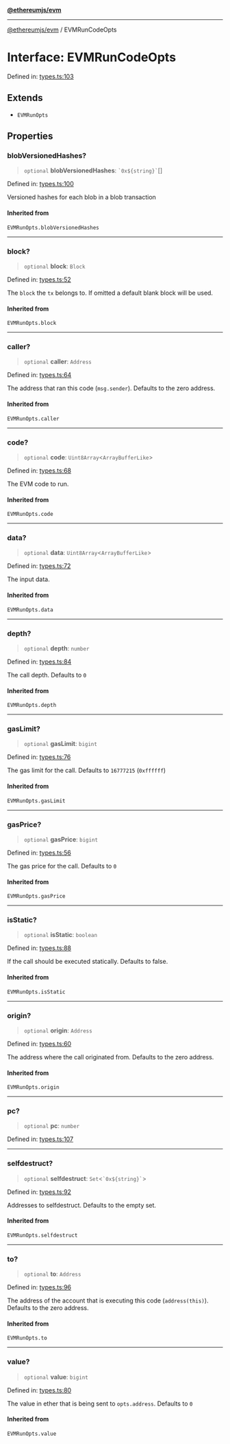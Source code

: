 [**@ethereumjs/evm**](../README.md)

***

[@ethereumjs/evm](../README.md) / EVMRunCodeOpts

# Interface: EVMRunCodeOpts

Defined in: [types.ts:103](https://github.com/ethereumjs/ethereumjs-monorepo/blob/master/packages/evm/src/types.ts#L103)

## Extends

- `EVMRunOpts`

## Properties

### blobVersionedHashes?

> `optional` **blobVersionedHashes**: `` `0x${string}` ``[]

Defined in: [types.ts:100](https://github.com/ethereumjs/ethereumjs-monorepo/blob/master/packages/evm/src/types.ts#L100)

Versioned hashes for each blob in a blob transaction

#### Inherited from

`EVMRunOpts.blobVersionedHashes`

***

### block?

> `optional` **block**: `Block`

Defined in: [types.ts:52](https://github.com/ethereumjs/ethereumjs-monorepo/blob/master/packages/evm/src/types.ts#L52)

The `block` the `tx` belongs to. If omitted a default blank block will be used.

#### Inherited from

`EVMRunOpts.block`

***

### caller?

> `optional` **caller**: `Address`

Defined in: [types.ts:64](https://github.com/ethereumjs/ethereumjs-monorepo/blob/master/packages/evm/src/types.ts#L64)

The address that ran this code (`msg.sender`). Defaults to the zero address.

#### Inherited from

`EVMRunOpts.caller`

***

### code?

> `optional` **code**: `Uint8Array`\<`ArrayBufferLike`\>

Defined in: [types.ts:68](https://github.com/ethereumjs/ethereumjs-monorepo/blob/master/packages/evm/src/types.ts#L68)

The EVM code to run.

#### Inherited from

`EVMRunOpts.code`

***

### data?

> `optional` **data**: `Uint8Array`\<`ArrayBufferLike`\>

Defined in: [types.ts:72](https://github.com/ethereumjs/ethereumjs-monorepo/blob/master/packages/evm/src/types.ts#L72)

The input data.

#### Inherited from

`EVMRunOpts.data`

***

### depth?

> `optional` **depth**: `number`

Defined in: [types.ts:84](https://github.com/ethereumjs/ethereumjs-monorepo/blob/master/packages/evm/src/types.ts#L84)

The call depth. Defaults to `0`

#### Inherited from

`EVMRunOpts.depth`

***

### gasLimit?

> `optional` **gasLimit**: `bigint`

Defined in: [types.ts:76](https://github.com/ethereumjs/ethereumjs-monorepo/blob/master/packages/evm/src/types.ts#L76)

The gas limit for the call. Defaults to `16777215` (`0xffffff`)

#### Inherited from

`EVMRunOpts.gasLimit`

***

### gasPrice?

> `optional` **gasPrice**: `bigint`

Defined in: [types.ts:56](https://github.com/ethereumjs/ethereumjs-monorepo/blob/master/packages/evm/src/types.ts#L56)

The gas price for the call. Defaults to `0`

#### Inherited from

`EVMRunOpts.gasPrice`

***

### isStatic?

> `optional` **isStatic**: `boolean`

Defined in: [types.ts:88](https://github.com/ethereumjs/ethereumjs-monorepo/blob/master/packages/evm/src/types.ts#L88)

If the call should be executed statically. Defaults to false.

#### Inherited from

`EVMRunOpts.isStatic`

***

### origin?

> `optional` **origin**: `Address`

Defined in: [types.ts:60](https://github.com/ethereumjs/ethereumjs-monorepo/blob/master/packages/evm/src/types.ts#L60)

The address where the call originated from. Defaults to the zero address.

#### Inherited from

`EVMRunOpts.origin`

***

### pc?

> `optional` **pc**: `number`

Defined in: [types.ts:107](https://github.com/ethereumjs/ethereumjs-monorepo/blob/master/packages/evm/src/types.ts#L107)

***

### selfdestruct?

> `optional` **selfdestruct**: `Set`\<`` `0x${string}` ``\>

Defined in: [types.ts:92](https://github.com/ethereumjs/ethereumjs-monorepo/blob/master/packages/evm/src/types.ts#L92)

Addresses to selfdestruct. Defaults to the empty set.

#### Inherited from

`EVMRunOpts.selfdestruct`

***

### to?

> `optional` **to**: `Address`

Defined in: [types.ts:96](https://github.com/ethereumjs/ethereumjs-monorepo/blob/master/packages/evm/src/types.ts#L96)

The address of the account that is executing this code (`address(this)`). Defaults to the zero address.

#### Inherited from

`EVMRunOpts.to`

***

### value?

> `optional` **value**: `bigint`

Defined in: [types.ts:80](https://github.com/ethereumjs/ethereumjs-monorepo/blob/master/packages/evm/src/types.ts#L80)

The value in ether that is being sent to `opts.address`. Defaults to `0`

#### Inherited from

`EVMRunOpts.value`
